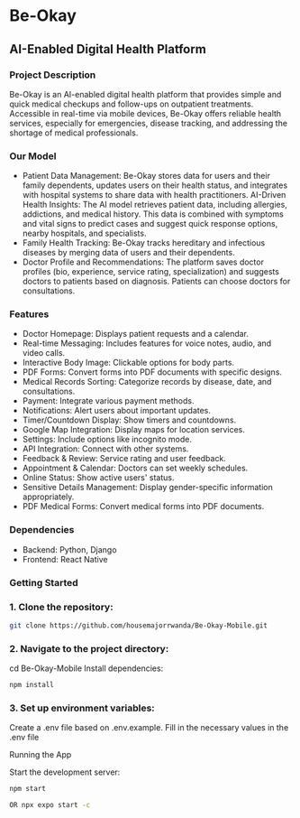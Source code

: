 # Be-Okay

## AI-Enabled Digital Health Platform

### Project Description

Be-Okay is an AI-enabled digital health platform that provides simple and quick medical checkups and follow-ups on outpatient treatments. Accessible in real-time via mobile devices, Be-Okay offers reliable health services, especially for emergencies, disease tracking, and addressing the shortage of medical professionals.

### Our Model

- Patient Data Management: Be-Okay stores data for users and their family dependents, updates users on their health status, and integrates with hospital systems to share data with health practitioners.
AI-Driven Health Insights: The AI model retrieves patient data, including allergies, addictions, and medical history. This data is combined with symptoms and vital signs to predict cases and suggest quick response options, nearby hospitals, and specialists.
- Family Health Tracking: Be-Okay tracks hereditary and infectious diseases by merging data of users and their dependents.
- Doctor Profile and Recommendations: The platform saves doctor profiles (bio, experience, service rating, specialization) and suggests doctors to patients based on diagnosis. Patients can choose doctors for consultations.
### Features

- Doctor Homepage: Displays patient requests and a calendar.
- Real-time Messaging: Includes features for voice notes, audio, and video calls.
- Interactive Body Image: Clickable options for body parts.
- PDF Forms: Convert forms into PDF documents with specific designs.
- Medical Records Sorting: Categorize records by disease, date, and consultations.
- Payment: Integrate various payment methods.
- Notifications: Alert users about important updates.
- Timer/Countdown Display: Show timers and countdowns.
- Google Map Integration: Display maps for location services.
- Settings: Include options like incognito mode.
- API Integration: Connect with other systems.
- Feedback & Review: Service rating and user feedback.
- Appointment & Calendar: Doctors can set weekly schedules.
- Online Status: Show active users' status.
- Sensitive Details Management: Display gender-specific information appropriately.
- PDF Medical Forms: Convert medical forms into PDF documents.
### Dependencies

- Backend: Python, Django
- Frontend: React Native
### Getting Started

### 1. Clone the repository:

   ```bash
git clone https://github.com/housemajorrwanda/Be-Okay-Mobile.git
   ```


### 2. Navigate to the project directory:

cd Be-Okay-Mobile
Install dependencies:

   ```bash
npm install
   ```


### 3. Set up environment variables:

Create a .env file based on .env.example.
Fill in the necessary values in the .env file

Running the App

Start the development server:


   ```bash
npm start 

OR npx expo start -c
   ```
